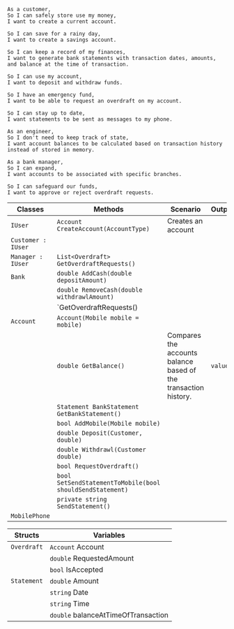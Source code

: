 ```
As a customer,
So I can safely store use my money,
I want to create a current account.

So I can save for a rainy day,
I want to create a savings account.

So I can keep a record of my finances,
I want to generate bank statements with transaction dates, amounts, and balance at the time of transaction.

So I can use my account,
I want to deposit and withdraw funds.

So I have an emergency fund,
I want to be able to request an overdraft on my account.

So I can stay up to date,
I want statements to be sent as messages to my phone.
```

```
As an engineer,
So I don't need to keep track of state,
I want account balances to be calculated based on transaction history instead of stored in memory.
```

```
As a bank manager,
So I can expand,
I want accounts to be associated with specific branches.

So I can safeguard our funds,
I want to approve or reject overdraft requests.
```



| Classes            | Methods                                     | Scenario                                                       | Outputs             |
|--------------------|---------------------------------------------|----------------------------------------------------------------|---------------------|
| `IUser`            | `Account CreateAccount(AccountType)`        | Creates an account                                                               |                     |
| `Customer : IUser` |                                             |                                                                |                     |
| `Manager : IUser`  | `List<Overdraft> GetOverdraftRequests()`    |                                                                |                     |
| `Bank`             | `double AddCash(double depositAmount)`      |                                                                |                     |
|                    | `double RemoveCash(double withdrawlAmount)` |                                                                |                     |
|                    | `GetOverdraftRequests()                     |                                                                |                     |
| `Account`          | `Account(Mobile mobile = mobile)`           |                                                                |                     |
|                    | `double GetBalance()`                       | Compares the accounts balance based of the transaction history.| `value`    |                     |
|                    | `Statement BankStatement GetBankStatement()`|                                                                |                     |
|                    | `bool AddMobile(Mobile mobile)`             |                                                                |                     |
|                    | `double Deposit(Customer, double)`          |                                                                |                     |
|                    | `double Withdrawl(Customer double)`         |                                                                |                     |
|                    | `bool RequestOverdraft()`                   |                                                                |                     |
|                    | `bool SetSendStatementToMobile(bool shouldSendStatement)` |                                                  |                     |
|                    | `private string SendStatement()`            |                                                                |                     |
| `MobilePhone`      |                                             |                                                                |                     |


| Structs     | Variables                           |
|-------------|-------------------------------------|
| `Overdraft` | `Account` Account                   |
|             | `double` RequestedAmount            |
|             | `bool` IsAccepted                   |
| `Statement` | `double` Amount                     |
|             | `string` Date                       |
|             | `string` Time                       |
|             | `double` balanceAtTimeOfTransaction |
